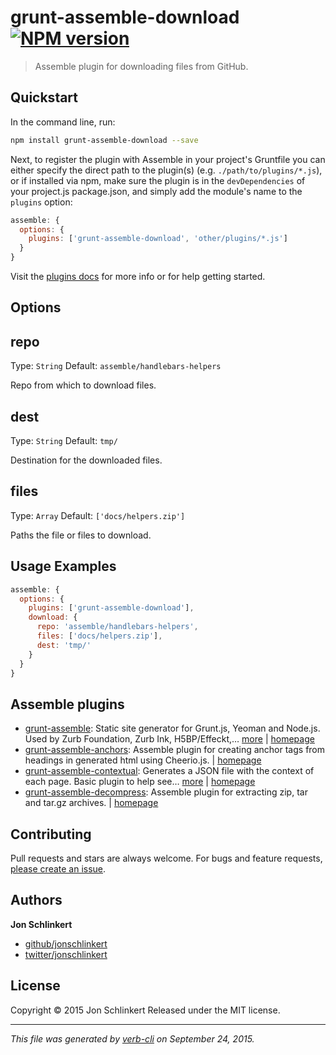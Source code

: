 # grunt-assemble-download [![NPM version](https://badge.fury.io/js/grunt-assemble-download.svg)](http://badge.fury.io/js/grunt-assemble-download)

> Assemble plugin for downloading files from GitHub.

## Quickstart

In the command line, run:

```bash
npm install grunt-assemble-download --save
```

Next, to register the plugin with Assemble in your project's Gruntfile you can either specify the direct path to the plugin(s) (e.g. `./path/to/plugins/*.js`), or if installed via npm, make sure the plugin is in the `devDependencies` of your project.js package.json, and simply add the module's name to the `plugins` option:

```js
assemble: {
  options: {
    plugins: ['grunt-assemble-download', 'other/plugins/*.js']
  }
}
```

Visit the [plugins docs](http://assemble.io/plugins/) for more info or for help getting started.

## Options

## repo

Type: `String`
Default: `assemble/handlebars-helpers`

Repo from which to download files.

## dest

Type: `String`
Default: `tmp/`

Destination for the downloaded files.

## files

Type: `Array`
Default: `['docs/helpers.zip']`

Paths the file or files to download.

## Usage Examples

```js
assemble: {
  options: {
    plugins: ['grunt-assemble-download'],
    download: {
      repo: 'assemble/handlebars-helpers',
      files: ['docs/helpers.zip'],
      dest: 'tmp/'
    }
  }
}
```

## Assemble plugins

* [grunt-assemble](https://www.npmjs.com/package/grunt-assemble): Static site generator for Grunt.js, Yeoman and Node.js. Used by Zurb Foundation, Zurb Ink, H5BP/Effeckt,… [more](https://www.npmjs.com/package/grunt-assemble) | [homepage](http://assemble.io)
* [grunt-assemble-anchors](https://www.npmjs.com/package/grunt-assemble-anchors): Assemble plugin for creating anchor tags from headings in generated html using Cheerio.js. | [homepage](https://github.com/assemble/grunt-assemble-anchors)
* [grunt-assemble-contextual](https://www.npmjs.com/package/grunt-assemble-contextual): Generates a JSON file with the context of each page. Basic plugin to help see… [more](https://www.npmjs.com/package/grunt-assemble-contextual) | [homepage](https://github.com/assemble/grunt-assemble-contextual)
* [grunt-assemble-decompress](https://www.npmjs.com/package/grunt-assemble-decompress): Assemble plugin for extracting zip, tar and tar.gz archives. | [homepage](https://github.com/assemble/grunt-assemble-decompress)

## Contributing

Pull requests and stars are always welcome. For bugs and feature requests, [please create an issue](https://github.com/assemble/grunt-assemble-download/issues/new).

## Authors

**Jon Schlinkert**

+ [github/jonschlinkert](https://github.com/jonschlinkert)
+ [twitter/jonschlinkert](http://twitter.com/jonschlinkert)

## License

Copyright © 2015 Jon Schlinkert
Released under the MIT license.

***

_This file was generated by [verb-cli](https://github.com/assemble/verb-cli) on September 24, 2015._
